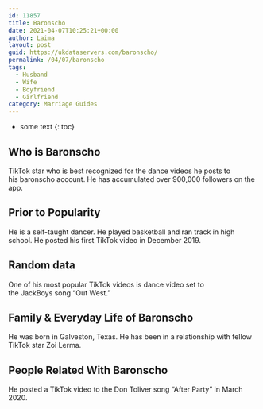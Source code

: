 ```yaml
---
id: 11857
title: Baronscho
date: 2021-04-07T10:25:21+00:00
author: Laima
layout: post
guid: https://ukdataservers.com/baronscho/
permalink: /04/07/baronscho
tags:
  - Husband
  - Wife
  - Boyfriend
  - Girlfriend
category: Marriage Guides
---
```


* some text
{: toc}


## Who is Baronscho
                  
                  
                  
TikTok star who is best recognized for the dance videos he posts to his baronscho account. He has accumulated over 900,000 followers on the app. 
                  
              
            
              
            
                
                
                
## Prior to Popularity
                  
                  
                  
He is a self-taught dancer. He played basketball and ran track in high school. He posted his first TikTok video in December 2019. 
                  
              
            
              
            
                
                
                
## Random data
                  
                  
                  
One of his most popular TikTok videos is dance video set to the JackBoys song &#8220;Out West.&#8221; 
                  
              
            
              
            
                
                
                
## Family & Everyday Life of Baronscho
                  
                  
                  
He was born in Galveston, Texas. He has been in a relationship with fellow TikTok star Zoi Lerma.
                  
              
            
              
            
                
                
                
## People Related With Baronscho
                  
                  
                  
He posted a TikTok video to the Don Toliver song &#8220;After Party&#8221; in March 2020. 
                  
              
            
              
            
                
              
            
              
              
            
            
              
            
          
          
          